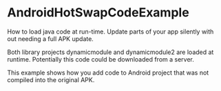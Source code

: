 # AndroidHotSwapCodeExample
How to load java code at run-time. Update parts of your app silently with out needing a full APK update.

Both library projects dynamicmodule and dynamicmodule2 are loaded at runtime. Potentially this code could be downloaded from a server.

This example shows how you add code to Android project that was not compiled into the original APK.

